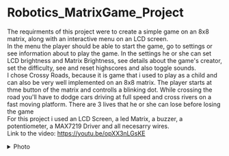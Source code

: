 # Robotics_MatrixGame_Project

The requirments of this project were to create a simple game on an 8x8 matrix, along with an interactive menu on an LCD screen.
</br>
In the menu the player should be able to start the game, go to settings or see information about to play the game. In the settings he or she can set LCD brightness and Matrix Brightness, see details about the game's creator, set the difficulty, see and reset highscores and also toggle sounds.
</br> 
I chose Crossy Roads, because it is game that i used to play as a child and can also be very well implemented on an 8x8 matrix. The player starts at thme button of the matrix and controlls a blinking dot. While crossing the road you'll have to dodge cars driving at full speed and cross rivers on a fast moving platform. There are 3 lives that he or she can lose before losing the game
</br>
For this project i used an LCD Screen, a led Matrix, a buzzer, a potentiometer, a MAX7219 Driver and all necesarry wires.
</br>
Link to the video: https://youtu.be/opXX3nLGsKE
<details>
<summary>Photo</summary>
![MatrixGamePhoto](https://github.com/andreialexandru02/Robotics_MatrixGame_Project/assets/93448105/10208289-6c29-4b91-a9a6-a3a1e3f8670b)
</details>
